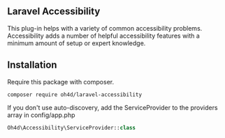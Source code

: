 ## Laravel Accessibility

This plug-in helps with a variety of common accessibility problems.
Accessibility adds a number of helpful accessibility features with a minimum amount of setup or expert knowledge.

## Installation

Require this package with composer.

```shell
composer require oh4d/laravel-accessibility
```

If you don't use auto-discovery, add the ServiceProvider to the providers array in config/app.php

```php
Oh4d\Accessibility\ServiceProvider::class
```